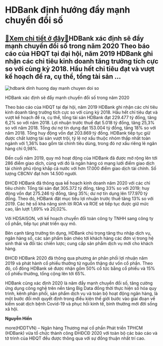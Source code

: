 HDBank định hướng đẩy mạnh chuyển đổi số
========================================

[:gift:Xem chi tiết ở đây:gift:](https://hddtvn.com/hdbank-dinh-huong-day-manh-chuyen-doi-so/)HDBank xác định sẽ đẩy mạnh chuyển đổi số trong năm 2020 Theo báo cáo của HĐQT tại đại hội, năm 2019 HDBank ghi nhận các chỉ tiêu kinh doanh tăng trưởng tích cực so với cùng kỳ 2018. Hầu hết chỉ tiêu đạt và vượt kế hoạch đề ra, cụ thể, tổng tài sản …
----------------------------------------------------------------------------------------------------------------------------------------------------------------------------------------------------------------------------------------------------------





![hdbank dinh huong day manh chuyen doi so](https://haiquanonline.com.vn/stores/news_dataimages/hiennt/062020/13/21/in_article/5132_HDB1_16.jpg?rt=20200614083147 "HDBank định hướng đẩy mạnh chuyển đổi số")


HDBank xác định sẽ đẩy mạnh chuyển đổi số trong năm 2020



Theo báo cáo của HĐQT tại đại hội, năm 2019 HDBank ghi nhận các chỉ tiêu kinh doanh tăng trưởng tích cực so với cùng kỳ 2018. Hầu hết chỉ tiêu đạt và vượt kế hoạch đề ra, cụ thể, tổng tài sản HDBank đạt 229.477 tỷ đồng, tăng 6,2% so với năm 2018. Lợi nhuận trước thuế đạt 5.018 tỷ đồng, tăng 25,3% so với năm 2018. Tổng dư nợ tín dụng đạt 153.004 tỷ đồng, tăng 18% so với năm 2018. Tổng huy động vốn đạt 203.869 tỷ đồng. HDBank tiếp tục giữ được chất lượng tài sản vượt trội, tỷ lệ nợ xấu thuộc nhóm thấp nhất toàn ngành với 1,36% bao gồm tài chính tiêu dùng, trong đó nợ xấu riêng lẻ ngân hàng chỉ 0,98%.


Đến cuối năm 2019, quy mô hoạt động của HDBank đã được mở rộng lên tới 286 điểm giao dịch, cùng với đó là ngân hàng có mạng lưới điểm giao dịch tài chính phủ rộng khắp cả nước với hơn 17.000 điểm giao dịch tài chính. Số lượng CBCNV đạt hơn 14.500 người.


ĐHCĐ HDBank đã thông qua kế hoạch kinh doanh năm 2020 với các chỉ tiêu chính: Tổng tài sản đạt 305.372 tỷ đồng, tăng 33% so với 2019; huy động vốn đạt 275.246 tỷ đồng, tăng 35%; dư nợ tín dụng lên 177.970 tỷ đồng. Theo đó, HDBank đặt mục tiêu lợi nhuận trước thuế tăng 13% so với 2019. Các hệ số khả năng sinh lời ROA và ROE sẽ tiếp tục được giữ mức cao, lần lượt 1,69% và 20,02%.


Với HDSAISON, với kế hoạch chuyển đổi toàn công ty TNHH sang công ty cổ phần, tiếp tục phát triển quy mô.


Bên cạnh tăng trưởng tín dụng, HDBank chú trọng tăng thu nhập dịch vụ, ngân hàng số, các sản phẩm bán chéo tới khách hàng các đơn vị trong hệ sinh thái và đối tác chiến lược; cung cấp sản phẩm dịch vụ mới cho khách hàng.


ĐHCĐ HDBank 2020 đã thông qua phương án phân phối lợi nhuận năm 2019 và phát hành cổ phiếu thưởng từ nguồn thặng dư vốn cổ phần. Theo đó, cổ đông HDBank sẽ được nhận gồm 50% cổ tức bằng cổ phiếu và 15% cổ phiếu thưởng, tổng cộng lên tới 65%.


HDBank cũng xác định 2020 là năm đẩy mạnh chuyển đổi số, tăng cường ứng dụng công nghệ trên nền tảng Big Data đồng thời thực hiện số hóa quy trình, kênh phân phối, sản phẩm dịch vụ và toàn bộ hoạt động ngân hàng, là một bước đổi mới quyết định trong điều kiện thế giới bước vào giai đoạn về kiểm soát dịch bệnh Covid-19 và phục hồi kinh tế, bình thường mới đời sống xã hội.




**Nguyễn Hiền**



more(HDDTVN) – Ngân hàng Thương mại cổ phần Phát triển TPHCM (HDBank) vừa tổ chức thành công ĐHĐCĐ 2020 với toàn bộ các báo cáo và tờ trình của HĐQT đều được thông qua với sự đồng thuận nhất trí cao.

